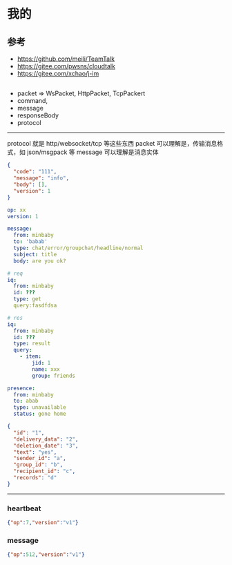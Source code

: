 # 我的

## 参考

- https://github.com/meili/TeamTalk
- https://gitee.com/pwsns/cloudtalk
- https://gitee.com/xchao/j-im


## 

- packet => WsPacket, HttpPacket, TcpPackert
- command, 
- message
- responseBody
- protocol

----


protocol 就是 http/websocket/tcp 等这些东西
packet 可以理解是，传输消息格式，如 json/msgpack 等
message 可以理解是消息实体

```json
{
  "code": "111",
  "message": "info",
  "body": [],
  "version": 1
}
```


```yaml
op: xx
version: 1
```

```yaml
message:
  from: minbaby
  to: 'babab'
  type: chat/error/groupchat/headline/normal
  subject: title
  body: are you ok?
```

```yaml
# req
iq:
  from: minbaby
  id: ???
  type: get
  query:fasdfdsa
```

```yaml
# res
iq:
  from: minbaby
  id: ???
  type: result
  query:
    - item:
        jid: 1
        name: xxx
        group: friends
```

```yaml
presence:
  from: minbaby
  to: abab
  type: unavailable
  status: gone home
```

```json
{
  "id": "1",
  "delivery_data": "2",
  "deletion_date": "3",
  "text": "yes",
  "sender_id": "a",
  "group_id": "b",
  "recipient_id": "c",
  "records": "d"
}
```

----

### heartbeat
```json
{"op":7,"version":"v1"}
```

### message
```json
{"op":512,"version":"v1"}
```